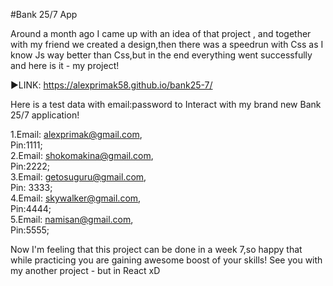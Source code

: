 ﻿#Bank 25/7 App

Around a month ago I came up with an idea of that project , and together with my friend we created a design,then there was a speedrun with Css as I know Js way better than Css,but in the end everything went successfully and here is it - my project!

▶️LINK: https://alexprimak58.github.io/bank25-7/

Here is a test data with email:password to Interact with my brand new Bank 25/7 application!

1.Email: alexprimak@gmail.com, <br>
  Pin:1111;<br>
2.Email: shokomakina@gmail.com,<br> 
  Pin:2222;<br>
3.Email: getosuguru@gmail.com,<br>
  Pin: 3333;<br>
4.Email: skywalker@gmail.com,<br> 
  Pin:4444;<br>
5.Email: namisan@gmail.com,<br> 
  Pin:5555;<br>

Now I'm feeling that this project can be done in a week 7,so happy that while practicing you are gaining awesome boost of your skills! 
See you with my another project - but in React xD

